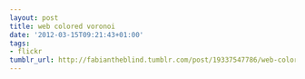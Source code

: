 ```yaml
---
layout: post
title: web colored voronoi
date: '2012-03-15T09:21:43+01:00'
tags:
- flickr
tumblr_url: http://fabiantheblind.tumblr.com/post/19337547786/web-colored-voronoi
---
```

